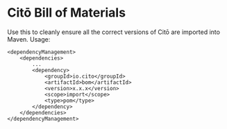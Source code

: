 # Citō Bill of Materials

Use this to cleanly ensure all the correct versions of Citō are imported into Maven. Usage:

	<dependencyManagement>
		<dependencies>
			...
			<dependency>
				<groupId>io.cito</groupId>
				<artifactId>bom</artifactId>
				<version>x.x.x</version>
				<scope>import</scope>
				<type>pom</type>
			</dependency>
		</dependencies>
	</dependencyManagement>